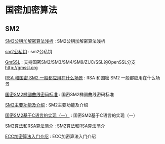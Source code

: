 # 国密加密算法

## SM2 
[SM2公钥加解密算法浅析](https://blog.csdn.net/boliwu/article/details/81510305) : SM2公钥加解密算法浅析 

[sm2公私钥](https://blog.csdn.net/andylau00j/article/details/88886709) : sm2公私钥 

[GmSSL](https://github.com/guanzhi/GmSSL) : 支持国密SM2/SM3/SM4/SM9/ZUC/SSL的OpenSSL分支 http://gmssl.org

[RSA 和国密 SM2 一般都应用在什么场景](https://www.v2ex.com/amp/t/567915) : RSA 和国密 SM2 一般都应用在什么场景 

[国密SM2椭圆曲线密码标准](http://gmssl.org/docs/sm2.html) : 国密SM2椭圆曲线密码标准 

[SM2主要功能及介绍](https://www.jianshu.com/p/96a46acffad7) : SM2主要功能及介绍 

[国密SM2基于C语言的实现（一）](https://zhuanlan.zhihu.com/p/43734006) : 国密SM2基于C语言的实现（一） 

[SM2算法和RSA算法简介](http://www.mamicode.com/info-detail-2706094.html) : SM2算法和RSA算法简介 

[ECC加密算法入门介绍](https://www.pediy.com/kssd/pediy06/pediy6014.htm) : ECC加密算法入门介绍 


